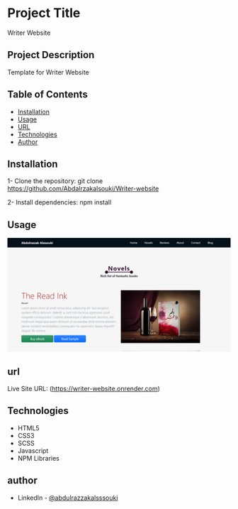 # Project Title

Writer Website

## Project Description

Template for Writer Website

## Table of Contents

- [Installation](#installation)
- [Usage](#usage)
- [URL](#url)
- [Technologies](#technologies)
- [Author](#author)

## Installation

1- Clone the repository:
git clone https://github.com/Abdalrzakalsouki/Writer-website

2- Install dependencies:
npm install

## Usage

![Writer Website](./assets/Writer%20Website.png)

## url

Live Site URL: (https://writer-website.onrender.com)

## Technologies

- HTML5
- CSS3
- SCSS
- Javascript
- NPM Libraries

## author

- LinkedIn - [@abdulrazzakalsssouki](https://www.linkedin.com/in/abdulrazzakalsssouki)
